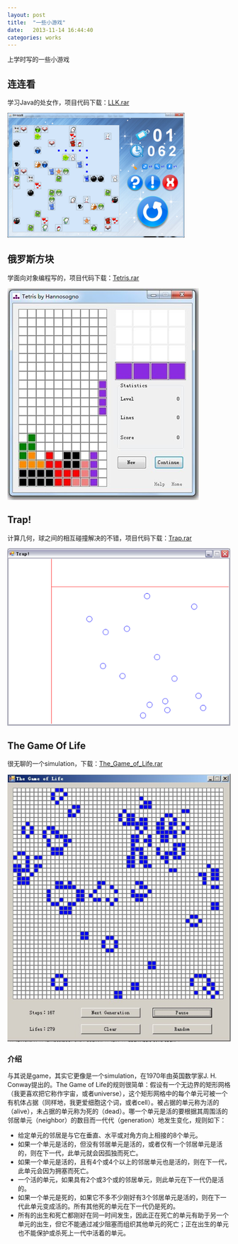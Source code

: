 ```yaml
---
layout: post
title:  "一些小游戏"
date:   2013-11-14 16:44:40
categories: works
---
```



上学时写的一些小游戏


连连看
-----------

学习Java的处女作，项目代码下载：[LLK.rar](http://www.cppblog.com/Files/hannosogno/LLK.rar)

![llk](/images/post/llk1.png)

俄罗斯方块
------------

学面向对象编程写的，项目代码下载：[Tetris.rar](http://www.cppblog.com/Files/hannosogno/Tetris.rar)


![tetris](/images/post/tetris.jpg)

Trap!
---------

计算几何，球之间的相互碰撞解决的不错，项目代码下载：[Trap.rar](http://www.cppblog.com/Files/hannosogno/Trap.rar)


![trap_playing](/images/post/trap_playing.png)

The Game Of Life
-----------------

很无聊的一个simulation，下载：[The_Game_of_Life.rar](http://www.cppblog.com/Files/hannosogno/Project_The_Game_of_Life.rar)


![TheGameOfLife](/images/post/TheGameOfLife.jpg)

### 介绍

与其说是game，其实它更像是一个simulation，在1970年由英国数学家J. H. Conway提出的。The Game of Life的规则很简单：假设有一个无边界的矩形网格（我更喜欢把它称作宇宙，或者universe），这个矩形网格中的每个单元可被一个有机体占据（同样地，我更爱细胞这个词，或者cell）。被占据的单元称为活的（alive），未占据的单元称为死的（dead）。哪一个单元是活的要根据其周围活的邻居单元（neighbor）的数目而一代代（generation）地发生变化，规则如下：

* 给定单元的邻居是与它在垂直、水平或对角方向上相接的8个单元。
* 如果一个单元是活的，但没有邻居单元是活的，或者仅有一个邻居单元是活的，则在下一代，此单元就会因孤独而死亡。
* 如果一个单元是活的，且有4个或4个以上的邻居单元也是活的，则在下一代，此单元会因为拥塞而死亡。
* 一个活的单元，如果具有2个或3个或的邻居单元，则此单元在下一代仍是活的。
* 如果一个单元是死的，如果它不多不少刚好有3个邻居单元是活的，则在下一代此单元变成活的。所有其他死的单元在下一代仍是死的。
* 所有的出生和死亡都刚好在同一时间发生，因此正在死亡的单元有助于另一个单元的出生，但它不能通过减少阻塞而组织其他单元的死亡；正在出生的单元也不能保护或杀死上一代中活着的单元。
